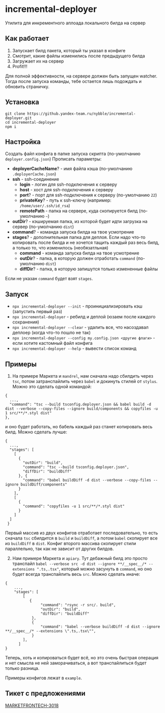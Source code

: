 # incremental-deployer
Утилита для инкрементного аплоада локального билда на сервер

## Как работает
1. Запускает билд пакета, который ты указал в конфиге
2. Смотрит, какие файлы изменились после предыдущего билда
3. Загружает их на сервер
4. Profit!!!

Для полной эффективности, на сервере должен быть запущен watcher. 
Тогда после запуска команды, тебе остается лишь подождать и обновить страничку.

## Установка
```
git clone https://github.yandex-team.ru/nybble/incremental-deployer.git
cd incremental-deployer
npm i
```

## Настройка
Создать файл конфига в папке запуска скрипта (по-умолчанию `deployer.config.json`)
Прописать параметры:
- <b>deployerCacheName</b>? - имя файла кэша (по-умолчанию `.deployerCache.json`)
- <b>ssh</b> - ssh-соединениe
    - <b>login</b> - логин для ssh-подключения к серверу
    - <b>host</b> - хост для ssh-подключения к серверу
    - <b>port</b>? - порт для ssh-подключения к серверу (по-умолчанию `22`)
    - <b>privateKey</b>? - путь к ssh-ключу (например: `/home/user/.ssh/id_rsa`)
    - <b>remotePath</b> - папка на сервере, куда скопируется билд (по-умолчанию `~`)
- <b>outDir</b>? - кэшируемая папка, из которой будет идти загрузка на сервер (по-умолчанию `dist`)
- <b>command</b>? - команда запуска билда на твое усмотрение
- <b>stages</b>? - дополнительная папка для деплоя. Если надо что-то копировать после билда и не хочется тащить каждый раз весь билд, а только то, что изменилось (необязатльная)
    - <b>command</b> - команда запуска билда на твое усмотрение
    - <b>outDir</b>? - папка, в которую должен отработать `command` (по-умолчанию `dist`)
    - <b>diffDir</b>? - папка, в которую запишутся только измененные файлы

Если не указан `command` будет взят `stages`.

## Запуск
- `npx incremental-deployer --init` - проинициализировать кэш (запустить первый раз)
- `npx incremental-deployer` - ребилд и деплой (юзаем после каждого сохранения)
- `npx incremental-deployer --clear` - удалить все, что насоздавал деплоер (когда что-то пошло не так)
- `npx incremental-deployer --config my.config.json <другие флаги>` - если хотите кастомный файл конфига
- `npx incremental-deployer --help` - вывести список команд

## Примеры
1. На примере Маркета и `mandrel`, нам сначала надо сбилдить через `tsc`, потом затранспайлить через `babel` и докинуть стилей от `stylus`.
Можно это сделать одной командой:
```
{
  ...,
  "command": "tsc --build tsconfig.deployer.json && babel build -d dist --verbose --copy-files --ignore build/components && copyfiles -u 1 src/**/*.styl dist"
},
```
и оно будет работать, но бабель каждый раз станет копировать весь билд.
Можно сделать лучше: 
```
{
  ...,
  "stages": [
    [
      {
        "outDir": "build",
        "command": "tsc --build tsconfig.deployer.json",
        "diffDir": "buildDiff"
      }, {
        "command": "babel buildDiff -d dist --verbose --copy-files --ignore buildDiff/components"
      }
    ], 
    [
      {
        "command": "copyfiles -u 1 src/**/*.styl dist"
      }
    ]
  ]
 }
```
Первый массив из двух конфигов отработает последовательно, то есть сначала `tsc` сбилдится в `build` и `buildDiff`, 
а потом `babel` скопирует все из `buildDiff` в `dist`.
Конфиг второго массива скопирует стили параллельно, так как не зависит от других билдов.

2. Нам примере Маркета и `apiary`. Тут дебажный билд это просто транспайл `babel --verbose src -d dist --ignore **/__spec__/* --extensions ".ts,.tsx"`, 
 который можно засунуть в `command`, но оно будет всегда транспайлить весь `src`. Можно сделать иначе:
```
{
    ...,
    "stages": [
        [
           {
                "command": "rsync -r src/. build",
                "outDir": "build",
                "diffDir": "buildDiff"
            },
            {
                "command": "babel --verbose buildDiff -d dist --ignore **/__spec__/* --extensions \".ts,.tsx\"",
            }
        ],
      ]
}
```
Теперь, хоть и копироваться будет всё, но это очень быстрая операция и нет смысла не ней заморачиваться, а вот транспайлиться будет только разница.

Примеры конфигов лежат в `example`.

## Тикет с предложениями
[MARKETFRONTECH-3018](https://st.yandex-team.ru/MARKETFRONTECH-3018)
